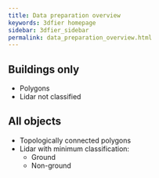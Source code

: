 ```yaml
---
title: Data preparation overview
keywords: 3dfier homepage
sidebar: 3dfier_sidebar
permalink: data_preparation_overview.html
---
```


## Buildings only
- Polygons
- Lidar not classified

## All objects
- Topologically connected polygons
- Lidar with minimum classification:
	- Ground
	- Non-ground
